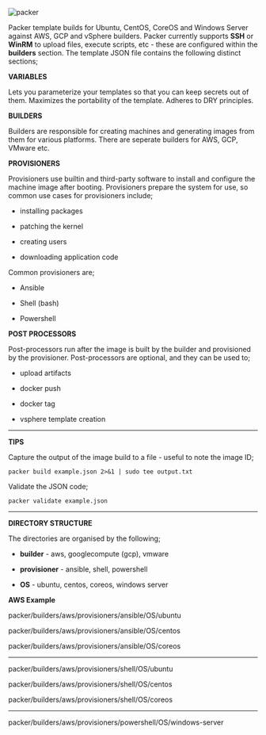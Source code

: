 ![packer](https://user-images.githubusercontent.com/45919758/85199800-320c9c00-b2ea-11ea-86bf-a3e02487cf8f.png)

Packer template builds for Ubuntu, CentOS, CoreOS and Windows Server against AWS, GCP and vSphere builders. Packer currently supports **SSH** or **WinRM** to upload files, execute scripts, etc - these are configured within the **builders** section. The template JSON file contains the following distinct sections;


**VARIABLES**

Lets you parameterize your templates so that you can keep secrets out of them. Maximizes the portability of the template. Adheres to DRY principles.


**BUILDERS**

Builders are responsible for creating machines and generating images from them for various platforms. There are seperate builders for AWS, GCP, VMware etc.


**PROVISIONERS**

Provisioners use builtin and third-party software to install and configure the machine image after booting. Provisioners prepare the system for use, so common use cases for provisioners include;

- installing packages

- patching the kernel

- creating users

- downloading application code


Common provisioners are;

- Ansible

- Shell (bash)

- Powershell


**POST PROCESSORS**

Post-processors run after the image is built by the builder and provisioned by the provisioner. 
Post-processors are optional, and they can be used to; 

- upload artifacts

- docker push

- docker tag

- vsphere template creation

___


**TIPS**

Capture the output of the image build to a file - useful to note the image ID;

```
packer build example.json 2>&1 | sudo tee output.txt
```

Validate the JSON code;

```
packer validate example.json
```

___

**DIRECTORY STRUCTURE**

The directories are organised by the following;

- **builder** - aws, googlecompute (gcp), vmware

- **provisioner** - ansible, shell, powershell

- **OS** - ubuntu, centos, coreos, windows server


**AWS Example**

packer/builders/aws/provisioners/ansible/OS/ubuntu

packer/builders/aws/provisioners/ansible/OS/centos

packer/builders/aws/provisioners/ansible/OS/coreos

___

packer/builders/aws/provisioners/shell/OS/ubuntu

packer/builders/aws/provisioners/shell/OS/centos

packer/builders/aws/provisioners/shell/OS/coreos

___

packer/builders/aws/provisioners/powershell/OS/windows-server

